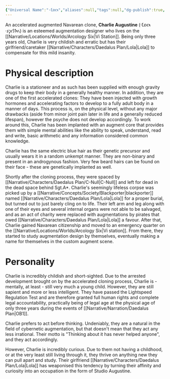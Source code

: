 ```yaml
---
{"Universal Name":"·𐑗𐑸𐑤𐑰","aliases":null,"tags":null,"dg-publish":true,"Full Name":"Charlie Augustine","Pronouns":"they/them","Role":"Dreamer","Species":"Navarean","Gender":"Non-Binary","permalink":"/narrative/characters/daedalus-plan/charlie/","dgPassFrontmatter":true}
---
```



An accelerated augmented Navarean clone, **Charlie Augustine** (·𐑗𐑸𐑤𐑰 ·𐑭𐑜𐑩𐑕𐑑𐑰𐑯) is an esteemed augmentation designer who lives on the [[Narrative/Locations/Worlds/Arcology Six\|Vi Station]]. Being only three years old, Charlie is very childish and erratic but has their girlfriend/caretaker [[Narrative/Characters/Daedalus Plan/Lola\|Lola]] to compensate for this mild insanity.

# Physical description

Charlie is a stationeer and as such has been supplied with enough gravity drugs to keep their body in a generally healthy manner. In addition, they are one of the first accelerated clones: They have been injected with growth hormones and accelerating factors to develop to a fully adult body in a manner of days. This process is, on the physical level, without any major drawbacks (aside from minor joint pain later in life and a generally reduced lifespan), however the psyche does not develop accordingly. To work around this, Charlie has been implanted with an augment core that provides them with simple mental abilities like the ability to speak, understand, read and write, basic arithmetic and any information considered common knowledge.

Charlie has the same electric blue hair as their genetic precursor and usually wears it in a random unkempt manner. They are non-binary and present in an androgynous fashion. Very few beard hairs can be found on their face - these are genetically implanted as well.

Shortly after the cloning process, they were spaced by [[Narrative/Characters/Daedalus Plan/C-Null\|C-Null]] and left for dead in the dead space behind Sgt.A*. Charlie's seemingly lifeless corpse was picked up by a [[Narrative/Concepts/Society/Blackporter\|blackporter]] named [[Narrative/Characters/Daedalus Plan/Lola\|Lola]] for a proper burial, but turned out to just barely cling on to life. Their left arm and leg along with one of their eyes and several internal organs were not able to be salvaged, and as an act of charity were replaced with augmentations by pirates that owed [[Narrative/Characters/Daedalus Plan/Lola\|Lola]] a favour. After that, Charlie gained Navarean citizenship and moved to an emergency quarter on the [[Narrative/Locations/Worlds/Arcology Six\|Vi station]]. From there, they started to study augmentation design by themselves, eventually making a name for themselves in the custom augment scene.

# Personality

Charlie is incredibly childish and short-sighted. Due to the arrested development brought on by the accelerated cloning process, Charlie is - mentally, at least - still very much a young child. However, they are still sapient and more or less intelligent. They have passed the Lightspeed Regulation Test and are therefore granted full human rights and complete legal accountability, practically being of legal age at the physical age of only three years during the events of [[Narrative/Narration/Daedalus Plan\|OB1]].

Charlie prefers to act before thinking. Undeniably, they are a natural in the field of cybernetic augmentation, but that doesn't mean that they act any less irrational. Their motto is "Thinking about it has never helped anyone", and they act accordingly.

However, Charlie is incredibly curious. Due to them not having a childhood, or at the very least still living through it, they thrive on anything new they can pull apart and study. Their girlfriend [[Narrative/Characters/Daedalus Plan/Lola\|Lola]] has weaponised this tendency by turning their affinity and curiosity into an occupation in the form of Studio Augustine.